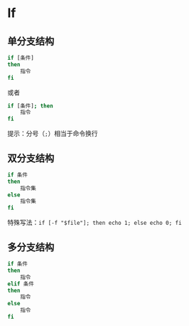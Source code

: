 # If

## 单分支结构

```bash
if [条件]
then
    指令
fi
```

或者

```bash
if [条件]; then
    指令
fi
```

提示：分号（`;`）相当于命令换行

## 双分支结构

```bash
if 条件
then
    指令集
else
    指令集
fi
```

特殊写法：`if [-f "$file"]; then echo 1; else echo 0; fi`

## 多分支结构

```bash
if 条件
then
    指令
elif 条件
then
    指令
else
    指令
fi
```
